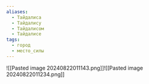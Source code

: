 ```yaml
---
aliases:
  - Тайдалиса
  - Тайдалису
  - Тайдалисом
  - Тайдалисе
tags:
  - город
  - место_силы
---
```

![[Pasted image 20240822011143.png]]![[Pasted image 20240822011234.png]]
